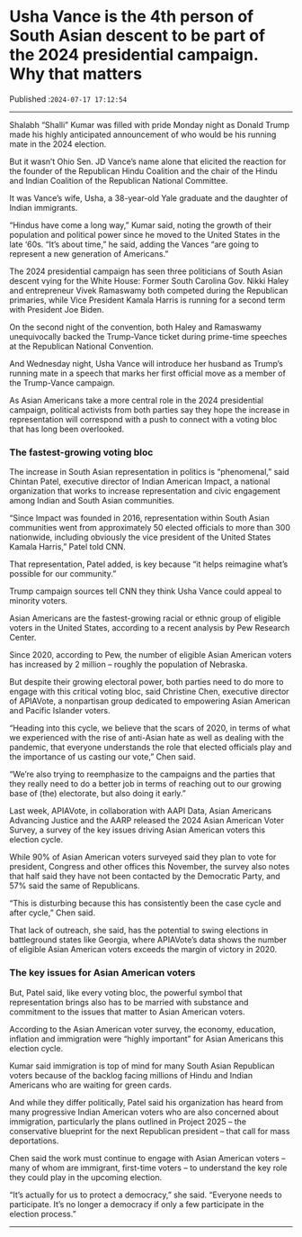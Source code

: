 # Usha Vance is the 4th person of South Asian descent to be part of the 2024 presidential campaign. Why that matters

Published :`2024-07-17 17:12:54`

---

Shalabh “Shalli” Kumar was filled with pride Monday night as Donald Trump made his highly anticipated announcement of who would be his running mate in the 2024 election.

But it wasn’t Ohio Sen. JD Vance’s name alone that elicited the reaction for the founder of the Republican Hindu Coalition and the chair of the Hindu and Indian Coalition of the Republican National Committee.

It was Vance’s wife, Usha, a 38-year-old Yale graduate and the daughter of Indian immigrants.

“Hindus have come a long way,” Kumar said, noting the growth of their population and political power since he moved to the United States in the late ‘60s. “It’s about time,” he said, adding the Vances “are going to represent a new generation of Americans.”

The 2024 presidential campaign has seen three politicians of South Asian descent vying for the White House: Former South Carolina Gov. Nikki Haley and entrepreneur Vivek Ramaswamy both competed during the Republican primaries, while Vice President Kamala Harris is running for a second term with President Joe Biden.

On the second night of the convention, both Haley and Ramaswamy unequivocally backed the Trump-Vance ticket during prime-time speeches at the Republican National Convention.

And Wednesday night, Usha Vance will introduce her husband as Trump’s running mate in a speech that marks her first official move as a member of the Trump-Vance campaign.

As Asian Americans take a more central role in the 2024 presidential campaign, political activists from both parties say they hope the increase in representation will correspond with a push to connect with a voting bloc that has long been overlooked.

### The fastest-growing voting bloc

The increase in South Asian representation in politics is “phenomenal,” said Chintan Patel, executive director of Indian American Impact, a national organization that works to increase representation and civic engagement among Indian and South Asian communities.

“Since Impact was founded in 2016, representation within South Asian communities went from approximately 50 elected officials to more than 300 nationwide, including obviously the vice president of the United States Kamala Harris,” Patel told CNN.

That representation, Patel added, is key because “it helps reimagine what’s possible for our community.”

Trump campaign sources tell CNN they think Usha Vance could appeal to minority voters.

Asian Americans are the fastest-growing racial or ethnic group of eligible voters in the United States, according to a recent analysis by Pew Research Center.

Since 2020, according to Pew, the number of eligible Asian American voters has increased by 2 million – roughly the population of Nebraska.

But despite their growing electoral power, both parties need to do more to engage with this critical voting bloc, said Christine Chen, executive director of APIAVote, a nonpartisan group dedicated to empowering Asian American and Pacific Islander voters.

“Heading into this cycle, we believe that the scars of 2020, in terms of what we experienced with the rise of anti-Asian hate as well as dealing with the pandemic, that everyone understands the role that elected officials play and the importance of us casting our vote,” Chen said.

“We’re also trying to reemphasize to the campaigns and the parties that they really need to do a better job in terms of reaching out to our growing base of (the) electorate, but also doing it early.”

Last week, APIAVote, in collaboration with AAPI Data, Asian Americans Advancing Justice and the AARP  released the 2024 Asian American Voter Survey, a survey of the key issues driving Asian American voters this election cycle.

While 90% of Asian American voters surveyed said they plan to vote for president, Congress and other offices this November, the survey also notes that half said they have not been contacted by the Democratic Party, and 57% said the same of Republicans.

“This is disturbing because this has consistently been the case cycle and after cycle,” Chen said.

That lack of outreach, she said, has the potential to swing elections in battleground states like Georgia, where APIAVote’s data shows the number of eligible Asian American voters exceeds the margin of victory in 2020.

### The key issues for Asian American voters

But, Patel said, like every voting bloc, the powerful symbol that representation brings also has to be married with substance and commitment to the issues that matter to Asian American voters.

According to the Asian American voter survey, the economy, education, inflation and immigration were “highly important” for Asian Americans this election cycle.

Kumar said immigration is top of mind for many South Asian Republican voters because of the backlog facing millions of Hindu and Indian Americans who are waiting for green cards.

And while they differ politically, Patel said his organization has heard from many progressive Indian American voters who are also concerned about immigration, particularly the plans outlined in Project 2025 – the conservative blueprint for the next Republican president – that call for mass deportations.

Chen said the work must continue to engage with Asian American voters – many of whom are immigrant, first-time voters – to understand the key role they could play in the upcoming election.

“It’s actually for us to protect a democracy,” she said. “Everyone needs to participate. It’s no longer a democracy if only a few participate in the election process.”

---

